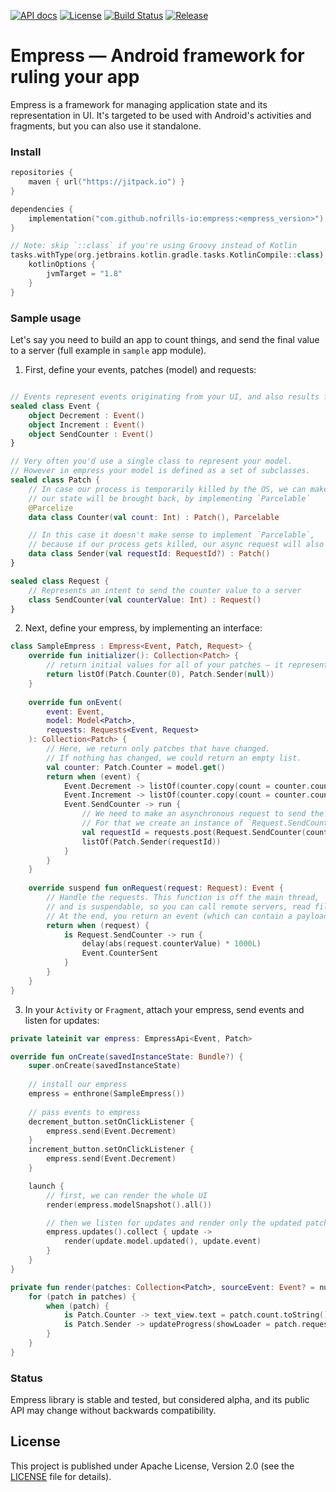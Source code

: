 [![API docs](https://img.shields.io/badge/API-docs-%2346C800.svg)](https://nofrills.io/empress/dokka/empress/index.html)
[![License](https://img.shields.io/badge/license-Apache%202.0-blue.svg)](https://github.com/nofrills-io/empress/blob/master/LICENSE)
[![Build Status](https://travis-ci.com/nofrills-io/empress.svg?branch=master)](https://travis-ci.com/nofrills-io/empress)
[![Release](https://jitpack.io/v/nofrills-io/empress.svg)](https://jitpack.io/#nofrills-io/empress)

# Empress — Android framework for ruling your app

Empress is a framework for managing application state and its representation in UI.
It's targeted to be used with Android's activities and fragments, but you can also use it standalone.

### Install

```kotlin
repositories {
    maven { url("https://jitpack.io") }
}

dependencies {
    implementation("com.github.nofrills-io:empress:<empress_version>")
}

// Note: skip `::class` if you're using Groovy instead of Kotlin
tasks.withType(org.jetbrains.kotlin.gradle.tasks.KotlinCompile::class).whenTaskAdded {
    kotlinOptions {
        jvmTarget = "1.8"
    }
}
```

### Sample usage

Let's say you need to build an app to count things, and send the final value to a server
(full example in `sample` app module).

1. First, define your events, patches (model) and requests:

```kotlin

// Events represent events originating from your UI, and also results from performing Requests
sealed class Event {
    object Decrement : Event()
    object Increment : Event()
    object SendCounter : Event()
}

// Very often you'd use a single class to represent your model.
// However in empress your model is defined as a set of subclasses. 
sealed class Patch {
    // In case our process is temporarily killed by the OS, we can make sure
    // our state will be brought back, by implementing `Parcelable`
    @Parcelize
    data class Counter(val count: Int) : Patch(), Parcelable

    // In this case it doesn't make sense to implement `Parcelable`,
    // because if our process gets killed, our async request will also die
    data class Sender(val requestId: RequestId?) : Patch()
}

sealed class Request {
    // Represents an intent to send the counter value to a server
    class SendCounter(val counterValue: Int) : Request()
}
```

2. Next, define your empress, by implementing an interface:

```kotlin
class SampleEmpress : Empress<Event, Patch, Request> {
    override fun initializer(): Collection<Patch> {
        // return initial values for all of your patches — it represents starting state of your application
        return listOf(Patch.Counter(0), Patch.Sender(null))
    }
    
    override fun onEvent(
        event: Event,
        model: Model<Patch>,
        requests: Requests<Event, Request>
    ): Collection<Patch> {
        // Here, we return only patches that have changed.
        // If nothing has changed, we could return an empty list.
        val counter: Patch.Counter = model.get()
        return when (event) {
            Event.Decrement -> listOf(counter.copy(count = counter.count - 1))
            Event.Increment -> listOf(counter.copy(count = counter.count + 1))
            Event.SendCounter -> run {
                // We need to make an asynchronous request to send the counter value.
                // For that we create an instance of `Request.SendCounter` and pass it down.
                val requestId = requests.post(Request.SendCounter(counter.count))
                listOf(Patch.Sender(requestId))
            }
        }
    }
    
    override suspend fun onRequest(request: Request): Event {
        // Handle the requests. This function is off the main thread,
        // and is suspendable, so you can call remote servers, read files etc.
        // At the end, you return an event (which can contain a payload, e.g. server response)
        return when (request) {
            is Request.SendCounter -> run {
                delay(abs(request.counterValue) * 1000L)
                Event.CounterSent
            }
        }
    }
}
```

3. In your `Activity` or `Fragment`, attach your empress, send events and listen for updates:

```kotlin
private lateinit var empress: EmpressApi<Event, Patch>

override fun onCreate(savedInstanceState: Bundle?) {
    super.onCreate(savedInstanceState)
    
    // install our empress
    empress = enthrone(SampleEmpress())
    
    // pass events to empress
    decrement_button.setOnClickListener {
        empress.send(Event.Decrement)
    }
    increment_button.setOnClickListener {
        empress.send(Event.Decrement)
    }

    launch {
        // first, we can render the whole UI
        render(empress.modelSnapshot().all())

        // then we listen for updates and render only the updated patches
        empress.updates().collect { update ->
            render(update.model.updated(), update.event)
        }
    }
}

private fun render(patches: Collection<Patch>, sourceEvent: Event? = null) {
    for (patch in patches) {
        when (patch) {
            is Patch.Counter -> text_view.text = patch.count.toString()
            is Patch.Sender -> updateProgress(showLoader = patch.requestId != null)
        }
    }
}
```

### Status

Empress library is stable and tested, but considered alpha,
and its public API may change without backwards compatibility.

## License

This project is published under Apache License, Version 2.0 (see the [LICENSE](https://github.com/nofrills-io/empress/blob/master/LICENSE) file for details).